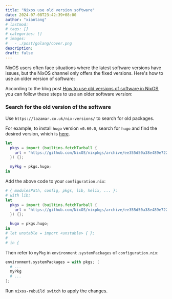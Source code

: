 ```yaml
---
title: "Nixos use old version software"
date: 2024-07-08T23:42:39+08:00
author: "xiantang"
# lastmod: 
# tags: []
# categories: []
# images:
#   - ./post/golang/cover.png
description:
draft: false
---
```


NixOS users often face situations where the latest software versions have issues, but the NixOS channel only offers the fixed versions. Here's how to use an older version of software:

According to the blog post [How to use old versions of software in NixOS](https://lazamar.github.io/download-specific-package-version-with-nix/), you can follow these steps to use an older software version:

### Search for the old version of the software

Use `https://lazamar.co.uk/nix-versions/` to search for old packages.

For example, to install `hugo` version `v0.60.0`, search for `hugo` and find the desired version, which is [here](https://lazamar.co.uk/nix-versions/?package=hugo&version=0.60.0&fullName=hugo-0.60.0&keyName=hugo&revision=ee355d50a38e489e722fcbc7a7e6e45f7c74ce95&channel=nixpkgs-unstable#instructions).

```nix
let
  pkgs = import (builtins.fetchTarball {
    url = "https://github.com/NixOS/nixpkgs/archive/ee355d50a38e489e722fcbc7a7e6e45f7c74ce95.tar.gz";
  }) {};

  myPkg = pkgs.hugo;
in
```

Add the above code to your `configuration.nix`:

```nix
# { modulesPath, config, pkgs, lib, helix, ... }:
# with lib;
let
  pkgs = import (builtins.fetchTarball {
    url = "https://github.com/NixOS/nixpkgs/archive/ee355d50a38e489e722fcbc7a7e6e45f7c74ce95.tar.gz";
  }) {};

  hugo = pkgs.hugo;
in
# let unstable = import <unstable> { };
#
# in {
```

Then refer to `myPkg` in `environment.systemPackages` of `configuration.nix`:

```nix
environment.systemPackages = with pkgs; [
  # ...
  myPkg
  # ...
];
```

Run `nixos-rebuild switch` to apply the changes.

